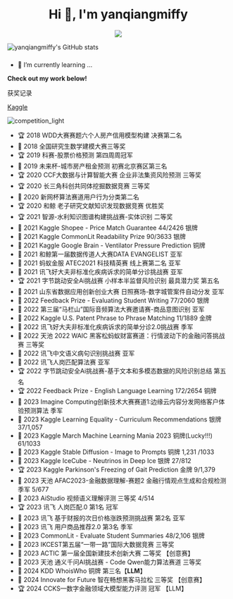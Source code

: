 <h1 align="center">Hi 👋, I'm yanqiangmiffy</h1>

<p align="center"> 
  <img src="https://profile-counter.glitch.me/yanqiangmiffy/count.svg" />
</p>



![yanqiangmiffy's GitHub stats](https://github-readme-stats.vercel.app/api?username=yanqiangmiffy&show_icons=true&theme=aura)
<!--
<img src="https://github-readme-stats.vercel.app/api?username=yanqiangmiffy&show_icons=true&hide_border=true">
-->


###
- 🌱 I’m currently learning ...


<strong>Check out my work below!</strong>



获奖记录


[Kaggle](https://www.kaggle.com/quincyqiang)

![competition_light](https://road-to-kaggle-grandmaster.vercel.app/api/badges/quincyqiang/competition/light)

- 🏆 2018 WDD大赛赛题六个人房产信用模型构建 决赛第二名
- 🥉 2018 全国研究生数学建模大赛三等奖 
- 🏆 2019 科赛-股票价格预测 第四周周冠军
- 🥉 2019 未来杯-城市房产租金预测 初赛北京赛区第三名
- 🏆 2020 CCF大数据与计算智能大赛 企业非法集资风险预测 三等奖
- 🏆 2020 长三角科创共同体挖掘数据竞赛 三等奖
- 🥈 2020 新网杯算法赛道用户行为分类第二名
- 🏆 2020 和鲸 老子研究文献知识发现数据竞赛 优胜奖
- 🏆 2021 智源-水利知识图谱构建挑战赛-实体识别 二等奖
- 🥈 2021 Kaggle Shopee - Price Match Guarantee 44/2426 银牌
- 🥈 2021 Kaggle CommonLit Readability Prize 90/3633 银牌
- 🥉 2021 Kaggle Google Brain - Ventilator Pressure Prediction 铜牌
- 🥈 2021 和鲸第一届数据传道人大赛DATA EVANGELIST 亚军
- 🥈 2021 蚂蚁金服 ATEC2021 科技精英赛 线上赛第二名 亚军
- 🥈 2021 讯飞好大夫非标准化疾病诉求的简单分诊挑战赛 亚军
- 🏆 2021 字节跳动安全Ai挑战赛 小样本半监督风险识别 最具潜力奖 第五名
- 🥈 2021 山东省数据应用创新创业大赛 日照赛场-数字城管案件自动分发 亚军
- 🥈 2022 Feedback Prize - Evaluating Student Writing 77/2060 银牌
- 🥈 2022 第三届“马栏山”国际音频算法大赛邀请赛-商品意图识别 亚军
- 🏅 2022 Kaggle U.S. Patent Phrase to Phrase Matching 11/1889 金牌
- 🥉 2022 讯飞好大夫非标准化疾病诉求的简单分诊2.0挑战赛 季军
- 🥉 2022 天池 2022 WAIC 黑客松蚂蚁财富赛道：行情波动下的金融问答挑战赛 三等奖
- 🥈 2022 讯飞中文语义病句识别挑战赛 亚军
- 🥈 2022 讯飞人岗匹配算法赛 亚军
- 🏆 2022 字节跳动安全Ai挑战赛-基于文本和多模态数据的风险识别总结  第五名
- 🏆 2022 Feedback Prize - English Language Learning 172/2654 铜牌
- 🥉 2023 Imagine Computing创新技术大赛赛道1:边缘云内容分发网络客户体验预测算法 季军
- 🥉 2023 Kaggle Learning Equality - Curriculum Recommendations 银牌 37/1,057 
- 🥉 2023 Kaggle March Machine Learning Mania 2023 铜牌(Lucky!!!) 61/1033
- 🥉 2023 Kaggle Stable Diffusion - Image to Prompts 铜牌 1,231 /1033 
- 🥈 2023 Kaggle IceCube - Neutrinos in Deep Ice 银牌 27/812 
- 🏆 2023 Kaggle Parkinson's Freezing of Gait Prediction 金牌 9/1,379  
- 🥉 2023 天池 AFAC2023-金融数据理解-赛题2 金融行情观点生成和合规检测 季军 5/677
- 🥉 2023 AiStudio 视频语义理解评测 三等奖	4/514
- 🏆 2023 讯飞 人岗匹配.0 第1名 冠军
- 🥈 2023 讯飞 基于财报的次日价格涨跌预测挑战赛 第2名 亚军
- 🥉 2023 讯飞 用户商品推荐2.0 第3名 季军
- 🥈 2023 CommonLit - Evaluate Student Summaries 48/2,106 银牌
- 🥉 2023 IKCEST第五届“一带一路”国际大数据竞赛 三等奖
- 🥉 2023 ACTIC 第一届全国新建技术创新大赛 二等奖 【创意赛】
- 🥉 2023 天池 通义千问AI挑战赛 - Code Qwen能力算法赛道 三等奖
- 🥉 2024 KDD WhoisWho 铜牌 第三名【**LLM**】
- 🥉 2024 Innovate for Future 智在畅想黑客马拉松 三等奖 【创意赛】
- 🏆 2024 CCKS—数字金融领域大模型能力评测 冠军 【LLM】

